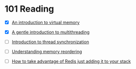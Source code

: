 # 101 Reading

- [x] [An introduction to virtual memory](https://www.internalpointers.com/post/introduction-virtual-memory)
- [x] [A gentle introduction to multithreading](https://www.internalpointers.com/post/gentle-introduction-multithreading)
- [ ] [Introduction to thread synchronization](https://www.internalpointers.com/post/introduction-thread-synchronization)
- [ ] [Understanding memory reordering](https://www.internalpointers.com/post/understanding-memory-ordering)



- [ ] [How to take advantage of Redis just adding it to your stack](http://oldblog.antirez.com/post/take-advantage-of-redis-adding-it-to-your-stack.html)


